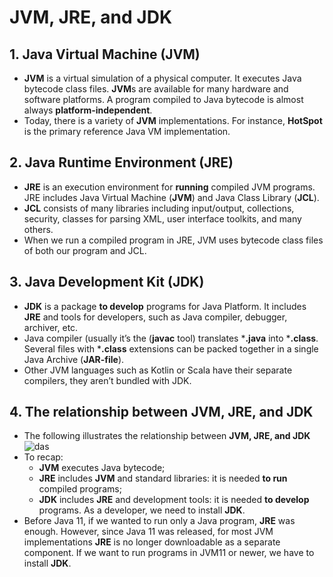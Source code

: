 # JVM, JRE, and JDK
## 1. Java Virtual Machine (JVM)
* **JVM** is a virtual simulation of a physical computer. It executes Java bytecode class files. **JVM**s are available for many hardware and software platforms. A program compiled to Java bytecode is almost always **platform-independent**.
* Today, there is a variety of **JVM** implementations. For instance, **HotSpot** is the primary reference Java VM implementation.

## 2. Java Runtime Environment (JRE)
* **JRE** is an execution environment for **running** compiled JVM programs. JRE includes Java Virtual Machine (**JVM**) and Java Class Library (**JCL**).
* **JCL** consists of many libraries including input/output, collections, security, classes for parsing XML, user interface toolkits, and many others.
* When we run a compiled program in JRE, JVM uses bytecode class files of both our program and JCL.

## 3. Java Development Kit (JDK)
* **JDK** is a package **to develop** programs for Java Platform. It includes **JRE** and tools for developers, such as Java compiler, debugger, archiver, etc.
* Java compiler (usually it’s the (**javac** tool) translates ***.java** into ***.class**. Several files with ***.class** extensions can be packed together in a single Java Archive (**JAR-file**).
* Other JVM languages such as Kotlin or Scala have their separate compilers, they aren’t bundled with JDK.

## 4. The relationship between JVM, JRE, and JDK
* The following illustrates the relationship between **JVM, JRE, and JDK**
![das](https://ucarecdn.com/33aad287-2450-4386-8639-42c7a7eac874/)
* To recap:
	* **JVM** executes Java bytecode;
	* **JRE** includes **JVM** and standard libraries: it is needed **to run** compiled programs;
	* **JDK** includes **JRE** and development tools: it is needed **to develop** programs. As a developer, we need to install **JDK**.
* Before Java 11, if we wanted to run only a Java program, **JRE** was enough. However, since Java 11 was released, for most JVM implementations **JRE** is no longer downloadable as a separate component. If we want to run programs in JVM11 or newer, we have to install **JDK**.
